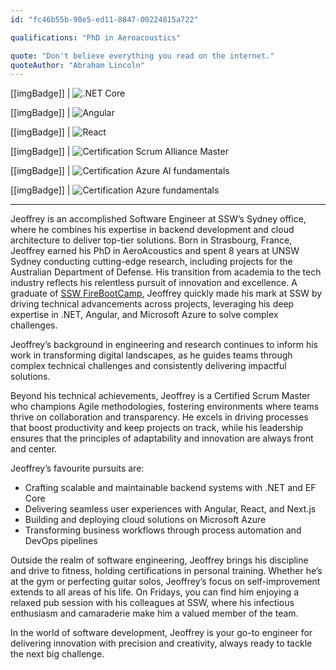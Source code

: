 ```yaml
---
id: "fc46b55b-98e5-ed11-8847-00224815a722"

qualifications: "PhD in Aeroacoustics"

quote: "Don't believe everything you read on the internet."
quoteAuthor: "Abraham Lincoln"
---
```


[[imgBadge]]
| ![.NET Core](../badges/Developer-dotnet-core.png)

[[imgBadge]]
| ![Angular](../badges/Developer-angular.png)

[[imgBadge]]
| ![React](../badges/Developer-react.png)

[[imgBadge]]
| ![Certification Scrum Alliance Master](../badges/Certification-scrumalliance-master.png)

[[imgBadge]]
| ![Certification Azure AI fundamentals](../badges/Certification-microsoft-azure-ai-fundamentals.png)

[[imgBadge]]
| ![Certification Azure fundamentals](../badges/Certification-microsoft-azure-fundamentals.png)

---

Jeoffrey is an accomplished Software Engineer at SSW’s Sydney office, where he combines his expertise in backend development and cloud architecture to deliver top-tier solutions. Born in Strasbourg, France, Jeoffrey earned his PhD in AeroAcoustics and spent 8 years at UNSW Sydney conducting cutting-edge research, including projects for the Australian Department of Defense. His transition from academia to the tech industry reflects his relentless pursuit of innovation and excellence. A graduate of [SSW FireBootCamp](https://firebootcamp.com/), Jeoffrey quickly made his mark at SSW by driving technical advancements across projects, leveraging his deep expertise in .NET, Angular, and Microsoft Azure to solve complex challenges.

Jeoffrey’s background in engineering and research continues to inform his work in transforming digital landscapes, as he guides teams through complex technical challenges and consistently delivering impactful solutions.

Beyond his technical achievements, Jeoffrey is a Certified Scrum Master who champions Agile methodologies, fostering environments where teams thrive on collaboration and transparency. He excels in driving processes that boost productivity and keep projects on track, while his leadership ensures that the principles of adaptability and innovation are always front and center.

Jeoffrey’s favourite pursuits are:

- Crafting scalable and maintainable backend systems with .NET and EF Core
- Delivering seamless user experiences with Angular, React, and Next.js
- Building and deploying cloud solutions on Microsoft Azure
- Transforming business workflows through process automation and DevOps pipelines

Outside the realm of software engineering, Jeoffrey brings his discipline and drive to fitness, holding certifications in personal training. Whether he’s at the gym or perfecting guitar solos, Jeoffrey’s focus on self-improvement extends to all areas of his life. On Fridays, you can find him enjoying a relaxed pub session with his colleagues at SSW, where his infectious enthusiasm and camaraderie make him a valued member of the team.  

In the world of software development, Jeoffrey is your go-to engineer for delivering innovation with precision and creativity, always ready to tackle the next big challenge.
